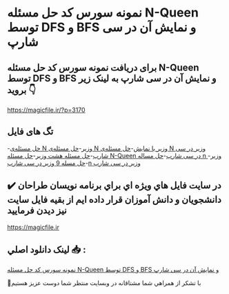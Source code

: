 # نمونه سورس کد حل مسئله N-Queen توسط DFS و BFS و نمایش آن در سی شارپ

## برای دریافت نمونه سورس کد حل مسئله N-Queen توسط DFS و BFS و نمایش آن در سی شارپ به لینک زیر بروید 👇

https://magicfile.ir/?p=3170

## تگ های فایل

-[حل مسئله‌ی N وزیر](https://magicfile.ir/product/%d8%ad%d9%84-%d9%85%d8%b3%d8%a6%d9%84%d9%87-n-queen-dfs-bfs-%d8%af%d8%b1-%d8%b3%db%8c-%d8%b4%d8%a7%d8%b1%d9%be/)-[حل مسئله‌ی N وزیر با نمایش](https://magicfile.ir/product/%d8%ad%d9%84-%d9%85%d8%b3%d8%a6%d9%84%d9%87-n-queen-dfs-bfs-%d8%af%d8%b1-%d8%b3%db%8c-%d8%b4%d8%a7%d8%b1%d9%be/)-[حل مسئله‌ی N وزیر در سی شارپ](https://magicfile.ir/product/%d8%ad%d9%84-%d9%85%d8%b3%d8%a6%d9%84%d9%87-n-queen-dfs-bfs-%d8%af%d8%b1-%d8%b3%db%8c-%d8%b4%d8%a7%d8%b1%d9%be/)-[حل مسئله هشت وزیر](https://magicfile.ir/product/%d8%ad%d9%84-%d9%85%d8%b3%d8%a6%d9%84%d9%87-n-queen-dfs-bfs-%d8%af%d8%b1-%d8%b3%db%8c-%d8%b4%d8%a7%d8%b1%d9%be/)-[حل مسئله N-Queen در سی شارپ](https://magicfile.ir/product/%d8%ad%d9%84-%d9%85%d8%b3%d8%a6%d9%84%d9%87-n-queen-dfs-bfs-%d8%af%d8%b1-%d8%b3%db%8c-%d8%b4%d8%a7%d8%b1%d9%be/)-[حل مساله n وزیر](https://magicfile.ir/product/%d8%ad%d9%84-%d9%85%d8%b3%d8%a6%d9%84%d9%87-n-queen-dfs-bfs-%d8%af%d8%b1-%d8%b3%db%8c-%d8%b4%d8%a7%d8%b1%d9%be/)-[حل مسله 9 وزیر در سی شارپ](https://magicfile.ir/product/%d8%ad%d9%84-%d9%85%d8%b3%d8%a6%d9%84%d9%87-n-queen-dfs-bfs-%d8%af%d8%b1-%d8%b3%db%8c-%d8%b4%d8%a7%d8%b1%d9%be/)-[n وزیر در سی شارپ](https://magicfile.ir/product/%d8%ad%d9%84-%d9%85%d8%b3%d8%a6%d9%84%d9%87-n-queen-dfs-bfs-%d8%af%d8%b1-%d8%b3%db%8c-%d8%b4%d8%a7%d8%b1%d9%be/)

## ✔️ در سايت فايل هاي ويژه اي براي برنامه نويسان طراحان دانشجويان و دانش آموزان قرار داده ايم از بقيه فايل سايت نيز ديدن فرماييد

https://magicfile.ir


## لينک دانلود اصلي 📥 :

[نمونه سورس کد حل مسئله N-Queen توسط DFS و BFS و نمایش آن در سی شارپ](https://magicfile.ir/product/%d8%ad%d9%84-%d9%85%d8%b3%d8%a6%d9%84%d9%87-n-queen-dfs-bfs-%d8%af%d8%b1-%d8%b3%db%8c-%d8%b4%d8%a7%d8%b1%d9%be/) 


🙏با تشکر از همراهي شما مشتاقانه در وبسایت منتظر شما دوست عزیز هستیم


